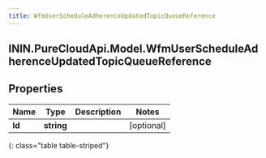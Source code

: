 ```yaml
---
title: WfmUserScheduleAdherenceUpdatedTopicQueueReference
---
```

## ININ.PureCloudApi.Model.WfmUserScheduleAdherenceUpdatedTopicQueueReference

## Properties

|Name | Type | Description | Notes|
|------------ | ------------- | ------------- | -------------|
| **Id** | **string** |  | [optional] |
{: class="table table-striped"}


